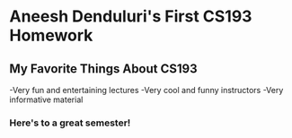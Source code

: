 # Aneesh Denduluri's First CS193 Homework
## My Favorite Things About CS193
-Very fun and entertaining lectures
-Very cool and funny instructors
-Very informative material
### Here's to a great semester!
